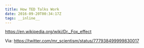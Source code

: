 ```yaml
---
title: How TED Talks Work
date: 2016-09-20T00:34:17Z
tags: __inline__
---
```


https://en.wikipedia.org/wiki/Dr._Fox_effect

Via: https://twitter.com/mr_scientism/status/777938499999830017
